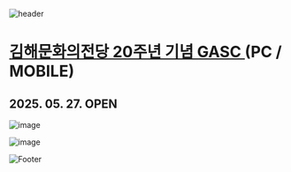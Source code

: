 ![header](https://capsule-render.vercel.app/api?type=wave&color=auto&height=150&section=header&text=2025.%2005.%2023&fontSize=60)

# <a href="https://onlinepage.co.kr/SacheonDicapoem/"> 김해문화의전당 20주년 기념 GASC </a> (PC / MOBILE)
## 2025. 05. 27. OPEN

![image](https://github.com/user-attachments/assets/c6717a77-988c-4cd5-808e-51046b9b0ff0)

![image](https://github.com/user-attachments/assets/bbfedfba-c11f-417c-9796-47483fb7a1b1)

![Footer](https://capsule-render.vercel.app/api?type=waving&color=auto&height=200&section=footer)










